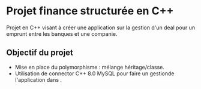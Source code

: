 # Projet finance structurée en C++
Projet en C++ visant à créer une application sur la gestion d'un deal pour un emprunt entre les banques et une companie. <br>

## Objectif du projet 
- Mise en place du polymorphisme : mélange héritage/classe. <br>
- Utilisation de connector C++ 8.0 MySQL pour faire un gestionde l'application dans . <br>

